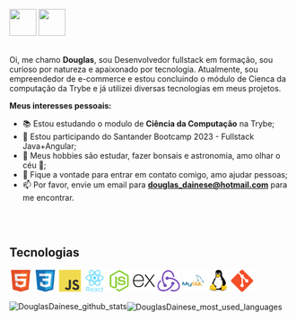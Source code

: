 [<img src="https://cdn.iconscout.com/icon/free/png-256/github-108-438008.png" width="48px" height="48px">](https://github.com/DouglasDainese)
[<img src="https://i.ibb.co/Kx2GSrT/linkedin.png" width="48px" height="48px">](https://www.linkedin.com/in/douglasdainese/)
<br />
<br />

Oi, me chamo **Douglas**, sou Desenvolvedor fullstack em formação, sou curioso por natureza e apaixonado por tecnologia. Atualmente, sou empreendedor de e-commerce e estou concluindo o módulo de Cienca da computação da Trybe e já utilizei diversas tecnologias em meus projetos.

**Meus interesses pessoais:**

- 📚 Estou estudando o modulo de **Ciência da Computação** na Trybe;
- 🚀 Estou participando do Santander Bootcamp 2023 - Fullstack Java+Angular; 
- 🎨 Meus hobbies são estudar, fazer bonsais e astronomia, amo olhar o céu 🌌;
- 💬 Fique a vontade para entrar em contato comigo, amo ajudar pessoas;
- 📫 Por favor, envie um email para **douglas_dainese@hotmail.com** para me encontrar.

<br />
<br />

## Tecnologias

<p align="left">
  <img src="https://raw.githubusercontent.com/devicons/devicon/master/icons/html5/html5-original.svg" alt="html5" width="40" height="40"/> 
  <img src="https://raw.githubusercontent.com/devicons/devicon/master/icons/css3/css3-original.svg" alt="css3" width="40" height="40"/> 
  <img src="https://raw.githubusercontent.com/devicons/devicon/master/icons/javascript/javascript-original.svg" alt="javascript" width="40" height="40"/>
  <img src="https://raw.githubusercontent.com/devicons/devicon/master/icons/react/react-original-wordmark.svg" alt="react" width="40" height="40"/> 
  <img src="https://raw.githubusercontent.com/devicons/devicon/master/icons/nodejs/nodejs-original.svg" alt="nodejs" width="40" height="40"/> 
  <img src="https://raw.githubusercontent.com/devicons/devicon/master/icons/express/express-original.svg" alt="express" width="40" height="40"/>
  <img src="https://raw.githubusercontent.com/devicons/devicon/master/icons/redux/redux-original.svg" alt="redux" width="40" height="40"/> 
  <img src="https://raw.githubusercontent.com/devicons/devicon/master/icons/mysql/mysql-original-wordmark.svg" alt="mysql" width="40" height="40"/> 
  <img src="https://raw.githubusercontent.com/devicons/devicon/master/icons/linux/linux-original.svg" alt="linux" width="40" height="40" />
  <img src="https://raw.githubusercontent.com/devicons/devicon/master/icons/git/git-original.svg" alt="git" width="40" height="40"/>  
</p>


<p>
  <img align="left" height="165em" src="https://github-readme-stats.vercel.app/api?username=DouglasDainese&repo=github-readme-stats&count_private=true&show_icons=true&theme=vision-friendly-dark&include_all_commits=true" alt="DouglasDainese_github_stats" />
</p>
<p>
  <img align="center" height="165em" src="https://github-readme-stats.vercel.app/api/top-langs/?username=DouglasDainese&theme=vision-friendly-dark&layout=compact" alt="DouglasDainese_most_used_languages" />
</p>
<br>
<br>